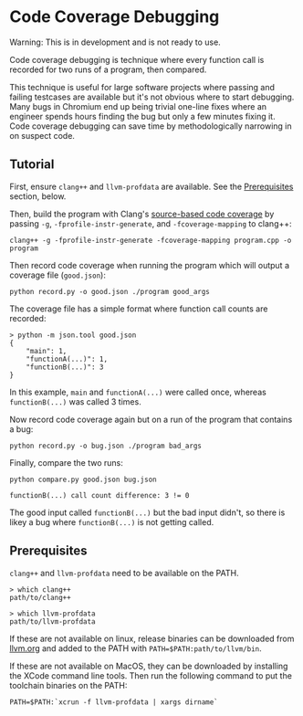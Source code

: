 Code Coverage Debugging
=========

Warning: This is in development and is not ready to use.

Code coverage debugging is technique where every function call is recorded for two runs of a program, then compared.

This technique is useful for large software projects where passing and failing testcases are available but it's not obvious where to start debugging. Many bugs in Chromium end up being trivial one-line fixes where an engineer spends hours finding the bug but only a few minutes fixing it. Code coverage debugging can save time by methodologically narrowing in on suspect code.


## Tutorial

First, ensure `clang++` and `llvm-profdata` are available. See the [Prerequisites](#prerequisites) section, below.

Then, build the program with Clang's [source-based code coverage](https://clang.llvm.org/docs/SourceBasedCodeCoverage.html) by passing `-g`, `-fprofile-instr-generate`, and `-fcoverage-mapping` to clang++:
```
clang++ -g -fprofile-instr-generate -fcoverage-mapping program.cpp -o program
```

Then record code coverage when running the program which will output a coverage file (`good.json`):
```
python record.py -o good.json ./program good_args
```

The coverage file has a simple format where function call counts are recorded:
```
> python -m json.tool good.json
{
    "main": 1,
    "functionA(...)": 1,
    "functionB(...)": 3
}
```
In this example, `main` and `functionA(...)` were called once, whereas `functionB(...)` was called 3 times.

Now record code coverage again but on a run of the program that contains a bug:
```
python record.py -o bug.json ./program bad_args
```

Finally, compare the two runs:
```
python compare.py good.json bug.json

functionB(...) call count difference: 3 != 0
```

The good input called `functionB(...)` but the bad input didn't, so there is likey a bug where `functionB(...)` is not getting called.


## Prerequisites

`clang++` and `llvm-profdata` need to be available on the PATH.
```
> which clang++
path/to/clang++

> which llvm-profdata
path/to/llvm-profdata
```

If these are not available on linux, release binaries can be downloaded from [llvm.org](http://releases.llvm.org/download.html) and added to the PATH with `PATH=$PATH:path/to/llvm/bin`.

If these are not available on MacOS, they can be downloaded by installing the XCode command line tools. Then run the following command to put the toolchain binaries on the PATH:
```
PATH=$PATH:`xcrun -f llvm-profdata | xargs dirname`
```
